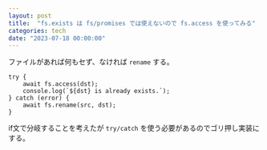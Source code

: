 ```yaml
---
layout: post
title:  "fs.exists は fs/promises では使えないので fs.access を使ってみる"
categories: tech
date: "2023-07-18 00:00:00"
---
```


ファイルがあれば何もセず、なければ `rename` する。

```
try {
    await fs.access(dst);
    console.log(`${dst} is already exists.`);
} catch (error) {
    await fs.rename(src, dst);
}
```

if文で分岐することを考えたが `try/catch` を使う必要があるのでゴリ押し実装にする。
